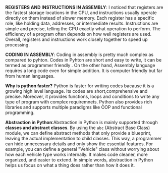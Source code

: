  **REGISTERS AND INSTRUCTIONS IN ASSEMBLY**: I noticed that registers are the fastest storage locations in the CPU, and instructions usually operate directly on them instead of slower memory. Each register has a specific role, like holding data, addresses, or intermediate results. Instructions are simple and precise, telling the CPU exactly what operation to perform. The efficiency of a program often depends on how well registers are used. Overall, registers and instructions work closely together to speed up processing.

**CODING IN ASSEMBLY**: Coding in assembly is pretty much complex as compared to pyhton. Codes in Pyhton are short and easy to write, it can be termed as programmer friendly . On the other hand, Assembly language requires a long code even for simple addition. It is computer friendly but far from human languages.

**Why is python faster?** Python is faster for writing codes bacause it is a growing high level language. Its codes are short,comprehensive and precise. Moreover, it provides functions, loops and conditions to write any type of program with complex requiremnets. Python also provides rich libraries and supports multiple paradigms like OOP and functional programming.

**Abstraction in Python**:Abstraction in Python is mainly supported through **classes and abstract classes**. By using the `abc` (Abstract Base Class) module, we can define abstract methods that only provide a blueprint, leaving the actual implementation to child classes. This way, a programmer can hide unnecessary details and only show the essential features. For example, you can define a general "Vehicle" class without worrying about how each vehicle type works internally. It makes code cleaner, more organized, and easier to extend. In simple words, abstraction in Python helps us focus on what a thing does rather than how it does it.
